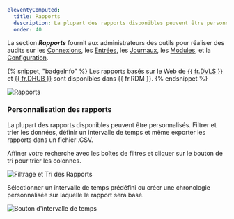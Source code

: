 ```yaml
eleventyComputed:
  title: Rapports
  description: La plupart des rapports disponibles peuvent être personnalisés. Filtrer et trier les données, définir un intervalle de temps et même exporter les rapports dans un fichier .CSV.
  order: 40
```
La section ***Rapports*** fournit aux administrateurs des outils pour réaliser des audits sur les [Connexions](/server/web-interface/reports/login/), les [Entrées](/server/web-interface/reports/entries/), les [Journaux](/server/web-interface/reports/logs/), les [Modules](/server/web-interface/reports/modules/), et la [Configuration](/server/web-interface/reports/configuration/).

{% snippet, "badgeInfo" %}
Les rapports basés sur le Web de [{{ fr.DVLS }}](/server/overview/what-is-server/) et [{{ fr.DHUB }}](/hub/overview/what-is-hub/) sont disponibles dans {{ fr.RDM }}.
{% endsnippet %}

![Rapports](https://cdnweb.devolutions.net/docs/docs_en_server_ServerOp6084.png)

### Personnalisation des rapports
La plupart des rapports disponibles peuvent être personnalisés. Filtrer et trier les données, définir un intervalle de temps et même exporter les rapports dans un fichier .CSV.

Affiner votre recherche avec les boîtes de filtres et cliquer sur le bouton de tri pour trier les colonnes.

![Filtrage et Tri des Rapports](https://cdnweb.devolutions.net/docs/docs_en_server_ServerOp8028.png)

Sélectionner un intervalle de temps prédéfini ou créer une chronologie personnalisée sur laquelle le rapport sera basé.

![Bouton d'intervalle de temps](https://cdnweb.devolutions.net/docs/docs_en_server_clip10367.png)
